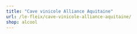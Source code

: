 ```yaml
---
title: "Cave vinicole Alliance Aquitaine"
url: /le-fleix/cave-vinicole-alliance-aquitaine/
shop: alcool
---
```

